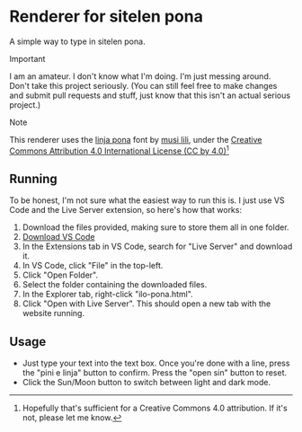 # Renderer for sitelen pona
A simple way to type in sitelen pona.

> [!IMPORTANT]
> I am an amateur. I don't know what I'm doing. I'm just messing around. Don't take this project seriously. (You can still feel free to make changes and submit pull requests and stuff, just know that this isn't an actual serious project.)

> [!NOTE]
> This renderer uses the [linja pona](https://musilili.net/linja-pona/) font by [musi lili](https://musilili.net/), under the [Creative Commons Attribution 4.0 International License (CC by 4.0)](https://creativecommons.org/licenses/by/4.0/)[^1]

## Running
To be honest, I'm not sure what the easiest way to run this is. I just use VS Code and the Live Server extension, so here's how that works:
1. Download the files provided, making sure to store them all in one folder.
2. [Download VS Code](https://code.visualstudio.com/)
3. In the Extensions tab in VS Code, search for "Live Server" and download it.
4. In VS Code, click "File" in the top-left.
5. Click "Open Folder".
6. Select the folder containing the downloaded files.
7. In the Explorer tab, right-click "ilo-pona.html".
8. Click "Open with Live Server". This should open a new tab with the website running.

## Usage
- Just type your text into the text box. Once you're done with a line, press the "pini e linja" button to confirm. Press the "open sin" button to reset.
- Click the Sun/Moon button to switch between light and dark mode.

[^1]: Hopefully that's sufficient for a Creative Commons 4.0 attribution. If it's not, please let me know.
